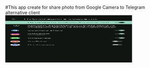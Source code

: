 #This app create for share photo from Google Camera to Telegram alternative client
<img src="/assets/Screenshot.png" width="400" height="150">